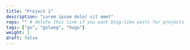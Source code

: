 ```yaml
---
title: "Project 1"
description: "Lorem ipsum dolor sit amet"
repo: "" # delete this line if you want blog-like posts for projects
tags: ["go", "golang", "hugo"]
weight: 1
draft: false
---
```

